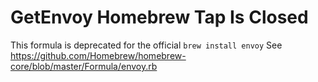 # GetEnvoy Homebrew Tap Is Closed

This formula is deprecated for the official `brew install envoy`
See https://github.com/Homebrew/homebrew-core/blob/master/Formula/envoy.rb
